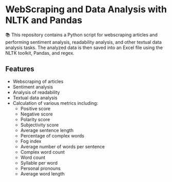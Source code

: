 # WebScraping and Data Analysis with NLTK and Pandas

📚 This repository contains a Python script for webscraping articles and performing sentiment analysis, readability analysis, and other textual data analysis tasks. The analyzed data is then saved into an Excel file using the NLTK toolkit, Pandas, and regex.

## Features
- Webscraping of articles
- Sentiment analysis
- Analysis of readability
- Textual data analysis
- Calculation of various metrics including:
  - Positive score
  - Negative score
  - Polarity score
  - Subjectivity score
  - Average sentence length
  - Percentage of complex words
  - Fog index
  - Average number of words per sentence
  - Complex word count
  - Word count
  - Syllable per word
  - Personal pronouns
  - Average word length

